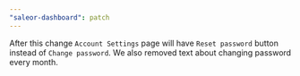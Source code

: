 ```yaml
---
"saleor-dashboard": patch
---
```


After this change `Account Settings` page will have `Reset password` button instead of `Change password`. We also removed text about changing password every month.
